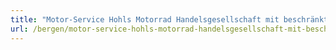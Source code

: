 ```yaml
---
title: "Motor-Service Hohls Motorrad Handelsgesellschaft mit beschränkter Haftung"
url: /bergen/motor-service-hohls-motorrad-handelsgesellschaft-mit-beschraenkter-haftung/
---
```

